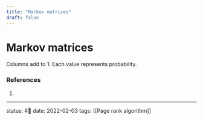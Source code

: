 ```yaml
---
title: "Markov matrices"
draft: false
---
```

# Markov matrices

Columns add to 1. Each value represents probability.
### References
1. 

---
status: #🌱 
date: 2022-02-03
tags: [[Page rank algorithm]]